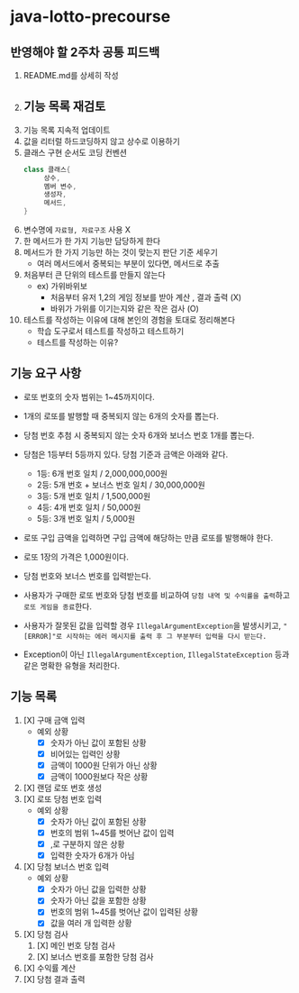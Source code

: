 # java-lotto-precourse

## 반영해야 할 2주차 공통 피드백
1. README.md를 상세히 작성
2. 기능 목록 재검토
   - 
3. 기능 목록 지속적 업데이트
4. 값을 리터럴 하드코딩하지 않고 상수로 이용하기
5. 클래스 구현 순서도 코딩 컨벤션
   ```java
   class 클래스{
        상수,
        멤버 변수,
        생성자,
        메서드,
   }
   ```
6. 변수명에 ```자료형, 자료구조``` 사용 X
7. 한 메서드가 한 가지 기능만 담당하게 한다
8. 메서드가 한 가지 기능만 하는 것이 맞는지 판단 기준 세우기
   - 여러 메서드에서 중복되는 부분이 있다면, 메서드로 추출
9. 처음부터 큰 단위의 테스트를 만들지 않는다
   - ex) 가위바위보
     - 처음부터 유저 1,2의 게임 정보를 받아 계산 , 결과 출력 (X)
     - 바위가 가위를 이기는지와 같은 작은 검사 (O)
10. 테스트를 작성하는 이유에 대해 본인의 경험을 토대로 정리해본다
    - 학습 도구로서 테스트를 작성하고 테스트하기
    - 테스트를 작성하는 이유?

## 기능 요구 사항
- 로또 번호의 숫자 범위는 1~45까지이다. 
- 1개의 로또를 발행할 때 중복되지 않는 6개의 숫자를 뽑는다. 
- 당첨 번호 추첨 시 중복되지 않는 숫자 6개와 보너스 번호 1개를 뽑는다. 
- 당첨은 1등부터 5등까지 있다. 당첨 기준과 금액은 아래와 같다. 
  - 1등: 6개 번호 일치 / 2,000,000,000원 
  - 2등: 5개 번호 + 보너스 번호 일치 / 30,000,000원
  - 3등: 5개 번호 일치 / 1,500,000원
  - 4등: 4개 번호 일치 / 50,000원
  - 5등: 3개 번호 일치 / 5,000원

- 로또 구입 금액을 입력하면 구입 금액에 해당하는 만큼 로또를 발행해야 한다. 
- 로또 1장의 가격은 1,000원이다. 
- 당첨 번호와 보너스 번호를 입력받는다. 
- 사용자가 구매한 로또 번호와 당첨 번호를 비교하여 ```당첨 내역 및 수익률을 출력```하고 ```로또 게임을 종료```한다. 
- 사용자가 잘못된 값을 입력할 경우 ```IllegalArgumentException```을 발생시키고, ```"[ERROR]"로 시작하는 에러 메시지를 출력 후 그 부분부터 입력을 다시 받는다.``` 
- Exception이 아닌 ```IllegalArgumentException```, ```IllegalStateException``` 등과 같은 명확한 유형을 처리한다.

## 기능 목록
1. [X] 구매 금액 입력
   - 예외 상황
     - [X] 숫자가 아닌 값이 포함된 상황
     - [X] 비어있는 입력인 상황
     - [X] 금액이 1000원 단위가 아닌 상황
     - [X] 금액이 1000원보다 작은 상황
2. [X] 랜덤 로또 번호 생성
3. [X] 로또 당첨 번호 입력
   - 예외 상황
     - [X] 숫자가 아닌 값이 포함된 상황
     - [X] 번호의 범위 1~45를 벗어난 값이 입력
     - [X] ,로 구분하지 않은 상황
     - [X] 입력한 숫자가 6개가 아님
4. [X] 당첨 보너스 번호 입력
   - 예외 상황
     - [X] 숫자가 아닌 값을 입력한 상황
     - [X] 숫자가 아닌 값을 포함한 상황
     - [X] 번호의 범위 1~45를 벗어난 값이 입력된 상황
     - [X] 값을 여러 개 입력한 상황
5. [X] 당첨 검사
   1. [X] 메인 번호 당첨 검사
   2. [X] 보너스 번호를 포함한 당첨 검사
6. [X] 수익률 계산
7. [X] 당첨 결과 출력
